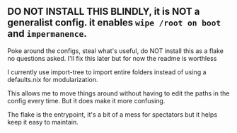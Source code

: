 ## DO NOT INSTALL THIS BLINDLY, it is NOT a generalist config.  it enables `wipe /root on boot` and `impermanence`.
Poke around the configs, steal what's useful, do NOT install this as a flake no questions asked. I'll fix this later but for now the readme is worthless

I currently use import-tree to import entire folders instead of using a defaults.nix for modularization.

This allows me to move things around without having to edit the paths in the config every time.  But it does make it more confusing.

The flake is the entrypoint, it's a bit of a mess for spectators but it helps keep it easy to maintain.
